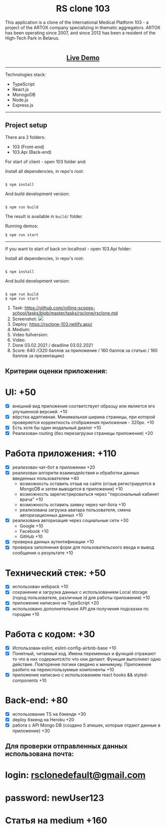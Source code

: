 <h1 align="center">RS clone 103</h1>

This application is a clone of the International Medical Platform 103 - a project of the ARTOX company specializing in thematic aggregators. ARTOX has been operating since 2007, and since 2012 has been a resident of the High-Tech Park in Belarus.

![]()

<h2 align="center"><a href="/">Live Demo</a></h2>

---

Technologies stack:
- TypeScript
- React.js
- MonogoDB
- Node.js
- Express.js

---

## Project setup

There ara 2 folders: 
- 103 (Front-end)
- 103.Api (Back-end)

For start of client - open 103 folder and:

Install all dependencies, in repo's root:

```

$ npm install

```
And build development version:

```

$ npm run build

```
The result is available in `build/` folder.

Running demos:

`$ npm run start`

---

If you want to start of back on localhost - open 103.Api folder:

Install all dependencies, in repo's root:

```

$ npm install

```
And build development version:

```

$ npm run build
$ npm run start

```
1. Task: https://github.com/rolling-scopes-school/tasks/blob/master/tasks/rsclone/rsclone.md
2. Screenshot:
 ![](https://cdn1.savepice.ru/uploads/2021/2/3/39ad70333e4ba356958c74375f3f6f54-full.jpg)
3. Deploy: https://rsclone-103.netlify.app/
4. Medium: 
5. Video fullversion:
6. Video:
7. Done 03.02.2021 / deadline 03.02.2021
8. Score: 640 /(320 баллов за приложение / 160 баллов за статью / 160 баллов за презентацию)

 ## Критерии оценки приложения:
# UI: +50
 - [x] внешний вид приложения соответствует образцу или является его улучшенной версией. +10
 - [x] вёрстка адаптивная. Минимальная ширина страницы, при которой проверяется корректность отображения приложения - 320рх. +10
 - [x] Есть хотя бы один модальный диалог +10
 - [x] Реализован routing (без перезагрузки страницы приложения) +20
 
 # Работа приложения: +110
  - [x] реализован чат-бот в приложении +20
  - [x] реализован алгоритм взаимодействия и обработки данных введенных пользователем +40
     - возможность оставить отзыв на сайте (отзыв регистрируется в MongoDB и затем выводится в приложении) +10
     - возможность зарегистрироваться через "персональный кабинет врача" +10
     - возможность оставить заявку через чат-бота +10
     - реализована загрузка аватара пользователя, смена авторизационных данных +10
  - [x] реализована авторизация через социальные сети +30
     - Google +10
     - Facebook +10
     - GitHub +10
   - [x] проверка данных аутентификации +10
   - [x] проверка заполнения форм для пользовательского ввода и вывод сообщения о результате +10
 
 # Технический стек: +50
 - [x] использован webpack +10
 - [x] сохранение и загрузка данных с использованием Local storage (город пользователя, различные id для работы приложения) +10
 - [x] приложение написано на TypeScript +20
 - [x] использовано дополнительное API для получения подсказки по городам +10

# Работа с кодом: +30
- [x] Использован eslint, eslint-config-airbnb-base +10
- [x] Понятный, читаемый код. Имена переменных и функций отражают то что в них содержится/то что они делают. Функция выполняет одно действие. Повторение логики сведено к минимуму. Приложение разбито на переиспользуемые компоненты +10
- [x] приложение написано с использованием react hooks && styled-components +10

# Back-end: +80
- [x] использование TS на бэкенде +30
- [x] deploy бэкенд на Heroku +20
- [x] работа с API Mongo DB (создано 5 апишек, которые отдают данные в приложение) +30

## Для проверки отправленных данных использована почта: 
  # login: rsclonedefault@gmail.com 
  # password: newUser123

# Статья на medium +160
 

